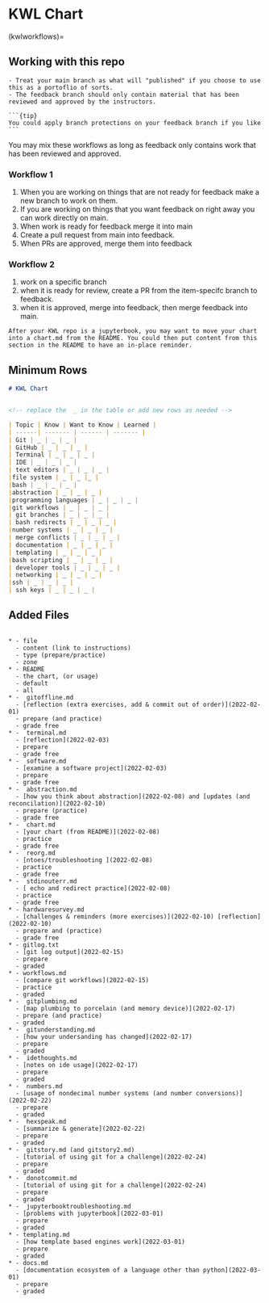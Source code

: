 # KWL Chart


<!-- ```{important}
This is not currently complete but will contain a listing with links to recommendations
``` -->

(kwlworkflows)=
## Working with this repo

```{important}
- Treat your main branch as what will "published" if you choose to use this as a portoflio of sorts.  
- The feedback branch should only contain material that has been reviewed and approved by the instructors.
```

````{margin}
```{tip}
You could apply branch protections on your feedback branch if you like
```
````

You may mix these workflows as long as feedback only contains work that has been reviewed and approved.

### Workflow 1

1. When you are working on things that are not ready for feedback make a
new branch to work on them.  
1. If you are working on things that you want feedback on right away you can work directly on main.
1. When work is ready for feedback merge it into main
1. Create a pull request from main into feedback.
1. When PRs are approved, merge them into feedback

### Workflow 2

1. work on a specific branch
1. when it is ready for review, create a PR from the item-specifc branch to feedback.
1. when it is approved, merge into feedback, then merge feedback into main.


```{tip}
After your KWL repo is a jupyterbook, you may want to move your chart into a chart.md from the README. You could then put content from this section in the README to have an in-place reminder.
```


## Minimum Rows




```Markdown
# KWL Chart


<!-- replace the  _ in the table or add new rows as needed -->

| Topic | Know | Want to Know | Learned |
| ------| ------- | ------ | ------- |
| Git | _ | _ | _ |
| GitHub | _ | _ | _ |
| Terminal | _ | _ | _ |
| IDE | _ | _ | _ |
| text editors | _ | _ | _ |
|file system | _ | _ |_ |
|bash | _ | _ | _ |
|abstraction | _ | _ | _ |
|programming languages | _ | _ | _ |
|git workflows | _ | _ | _ |
| git branches | _ | _ | _ |
| bash redirects | _ | _ | _ |
|number systems | _ | _ | _ |
| merge conflicts | _ | _ | _ |
| documentation | _ | _ | _ |
| templating | _ | _ | _ |
|bash scripting | _ | _ | _ |
| developer tools | _ | _ | _ |
| networking | _ | _ | _ |
|ssh | _ | _ | _ |
| ssh keys | _ | _ | _ |
```



## Added Files

```{list-table}

* - file
  - content (link to instructions)
  - type (prepare/practice)
  - zone
* - README
  - the chart, (or usage)
  - default
  - all
* -  gitoffline.md
  - [reflection (extra exercises, add & commit out of order)](2022-02-01)
  - prepare (and practice)
  - grade free
* -  terminal.md
  - [reflection](2022-02-03)
  - prepare
  - grade free
* -  software.md
  - [examine a software project](2022-02-03)
  - prepare
  - grade free
* -  abstraction.md
  - [how you think about abstraction](2022-02-08) and [updates (and reconcilation)](2022-02-10)
  - prepare (practice)
  - grade free
* -  chart.md
  - [your chart (from README)](2022-02-08)
  - practice
  - grade free
* -  reorg.md
  - [ntoes/troubleshooting ](2022-02-08)
  - practice
  - grade free  
* -  stdinouterr.md
  - [ echo and redirect practice](2022-02-08)
  - practice
  - grade free  
* - hardwaresurvey.md
  - [challenges & reminders (more exercises)](2022-02-10) [reflection](2022-02-10)
  - prepare and (practice)
  - grade free
* - gitlog.txt
  - [git log output](2022-02-15)
  - prepare
  - graded
* - workflows.md
  - [compare git workflows](2022-02-15)
  - practice
  - graded
* -  gitplumbing.md
  - [map plumbing to porcelain (and memory device)](2022-02-17)
  - prepare (and practice)
  - graded
* -  gitunderstanding.md
  - [how your undersanding has changed](2022-02-17)
  - prepare
  - graded
* -  idethoughts.md
  - [notes on ide usage](2022-02-17)
  - prepare
  - graded
* -  numbers.md
  - [usage of nondecimal number systems (and number conversions)](2022-02-22)
  - prepare
  - graded
* -  hexspeak.md
  - [summarize & generate](2022-02-22)
  - prepare
  - graded
* -  gitstory.md (and gitstory2.md)
  - [tutorial of using git for a challenge](2022-02-24)
  - prepare
  - graded
* -  donotcommit.md
  - [tutorial of using git for a challenge](2022-02-24)
  - prepare
  - graded
* -  jupyterbooktroubleshooting.md
  - [problems with jupyterbook](2022-03-01)
  - prepare
  - graded
* - templating.md
  - [how template based engines work](2022-03-01)
  - prepare
  - graded
* - docs.md
  - [documentation ecosystem of a language other than python](2022-03-01)
  - prepare
  - graded

```

